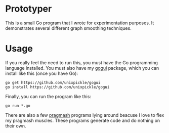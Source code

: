 # Prototyper

This is a small Go program that I wrote for experimentation purposes. It demonstrates several different graph smoothing techniques.

# Usage

If you really feel the need to run this, you must have the Go programming language installed. You must also have my [gogui](https://github.com/unixpickle/gogui) package, which you can install like this (once you have Go):

    go get https://github.com/unixpickle/gogui
    go install https://github.com/unixpickle/gogui

Finally, you can run the program like this:

    go run *.go

There are also a few [pragmash](https://github.com/unixpickle/pragmash) programs lying around beacuse I love to flex my pragmash muscles. These programs generate code and do nothing on their own.
